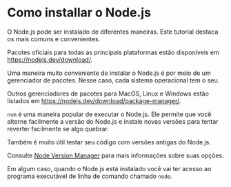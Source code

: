 # Como installar o Node.js

O Node.js pode ser instalado de diferentes maneiras. Este tutorial destaca os mais comuns e convenientes.

Pacotes oficiais para todas as principais plataformas estão disponíveis em https://nodejs.dev/download/.

Uma maneira muito conveniente de instalar o Node.js é por meio de um gerenciador de pacotes. Nesse caso, cada sistema operacional tem o seu.

Outros gerenciadores de pacotes para MacOS, Linux e Windows estão listados em https://nodejs.dev/download/package-manager/.

`nvm` é uma maneira popular de executar o Node.js. Ele permite que você alterne facilmente a versão do Node.js e instale novas versões para tentar reverter facilmente se algo quebrar.

Também é muito útil testar seu código com versões antigas do Node.js.

Consulte [Node Version Manager](https://github.com/nvm-sh/nvm) para mais informações sobre suas opções.

Em algum caso, quando o Node.js está instalado você vai ter acesso ao programa executável de linha de comando chamado `node`.
